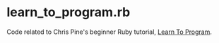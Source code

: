 # learn_to_program.rb

Code related to Chris Pine's beginner Ruby tutorial, [Learn To Program](https://pine.fm/LearnToProgram/chap_00.html).